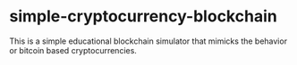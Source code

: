# simple-cryptocurrency-blockchain
This is a simple educational blockchain simulator that mimicks the behavior or bitcoin based cryptocurrencies.
